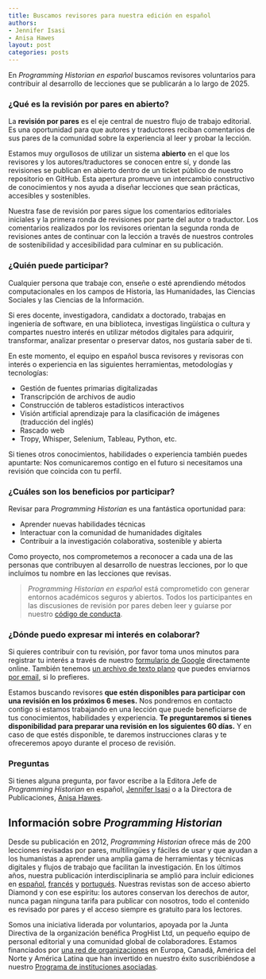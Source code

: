 ```yaml
---
title: Buscamos revisores para nuestra edición en español
authors: 
- Jennifer Isasi
- Anisa Hawes
layout: post
categories: posts 
---
```


En _Programming Historian en español_ buscamos revisores voluntarios para contribuir al desarrollo de lecciones que se publicarán a lo largo de 2025. 

### ¿Qué es la revisión por pares en abierto?

La **revisión por pares** es el eje central de nuestro flujo de trabajo editorial. Es una oportunidad para que autores y traductores reciban comentarios de sus pares de la comunidad sobre la experiencia al leer y probar la lección.

Estamos muy orgullosos de utilizar un sistema **abierto** en el que los revisores y los autores/traductores se conocen entre sí, y donde las revisiones se publican en abierto dentro de un ticket público de nuestro repositorio en GitHub. Esta apertura promueve un intercambio constructivo de conocimientos y nos ayuda a diseñar lecciones que sean prácticas, accesibles y sostenibles.
 
Nuestra fase de revisión por pares sigue los comentarios editoriales iniciales y la primera ronda de revisiones por parte del autor o traductor. Los comentarios realizados por los revisores orientan la segunda ronda de revisiones antes de continuar con la lección a través de nuestros controles de sostenibilidad y accesibilidad para culminar en su publicación.


### ¿Quién puede participar?

Cualquier persona que trabaje con, enseñe o esté aprendiendo métodos computacionales en los campos de Historia, las Humanidades, las Ciencias Sociales y las Ciencias de la Información.

Si eres docente, investigadora, candidatx a doctorado, trabajas en ingeniería de software, en una biblioteca, investigas lingüística o cultura y compartes nuestro interés en utilizar métodos digitales para adquirir, transformar, analizar presentar o preservar datos, nos gustaría saber de ti. 


En este momento, el equipo en español busca revisores y revisoras con interés o experiencia en las siguientes herramientas, metodologías y tecnologías: 

- Gestión de fuentes primarias digitalizadas  
- Transcripción de archivos de audio  
- Construcción de tableros estadísticos interactivos  
- Visión artificial aprendizaje para la clasificación de imágenes (traducción del inglés)  
- Rascado web  
- Tropy, Whisper, Selenium, Tableau, Python, etc.  

Si tienes otros conocimientos, habilidades o experiencia también puedes apuntarte: Nos comunicaremos contigo en el futuro si necesitamos una revisión que coincida con tu perfil.

### ¿Cuáles son los beneficios por participar?

Revisar para _Programming Historian_ es una fantástica oportunidad para: 

- Aprender nuevas habilidades técnicas    
- Interactuar con la comunidad de humanidades digitales  
- Contribuir a la investigación colaborativa, sostenible y abierta  

Como proyecto, nos comprometemos a reconocer a cada una de las personas que contribuyen al desarrollo de nuestras lecciones, por lo que incluímos tu nombre en las lecciones que revisas.

>_Programming Historian en español_ está comprometido con generar entornos académicos seguros y abiertos. Todos los participantes en las discusiones de revisión por pares deben leer y guiarse por nuestro [código de conducta](https://github.com/programminghistorian/jekyll/blob/gh-pages/CODE_OF_CONDUCT.md).

### ¿Dónde puedo expresar mi interés en colaborar?

Si quieres contribuir con tu revisión, por favor toma unos minutos para registrar tu interés a través de nuestro [formulario de Google](https://forms.gle/L1vXpoave9P7M7U76) directamente online. También tenemos [un archivo de texto plano](/assets/forms/es-ph-revisi%C3%B3n-por-pares-formulario.txt) que puedes enviarnos [por email](mailto:publishing.assistant@programminghistorian.org), si lo prefieres.

Estamos buscando revisores **que estén disponibles para participar con una revisión en los próximos 6 meses.** Nos pondremos en contacto contigo si estamos trabajando en una lección que puede beneficiarse de tus conocimientos, habilidades y experiencia. **Te preguntaremos si tienes disponibilidad para preparar una revisión en los siguientes 60 días.** Y en caso de que estés disponible, te daremos instrucciones claras y te ofreceremos apoyo durante el proceso de revisión.

### Preguntas

Si tienes alguna pregunta, por favor escribe a la Editora Jefe de _Programming Historian_ en español, [Jennifer Isasi](mailto:espanol@programminghistorian.org) o a la Directora de Publicaciones, [Anisa Hawes](mailto:admin@programminghistorian.org).

## Información sobre _Programming Historian_

Desde su publicación en 2012, _Programming Historian_ ofrece más de 200 lecciones revisadas por pares, multilingües y fáciles de usar y que ayudan a los humanistas a aprender una amplia gama de herramientas y técnicas digitales y flujos de trabajo que facilitan la investigación. En los últimos años, nuestra publicación interdisciplinaria se amplió para incluir ediciones en [español](/es/lecciones/), [francés](/fr/lecons/) y [portugués](/pt/licoes/). Nuestras revistas son de acceso abierto Diamond y con ese espíritu: los autores conservan los derechos de autor, nunca pagan ninguna tarifa para publicar con nosotros, todo el contenido es revisado por pares y el acceso siempre es gratuito para los lectores.

Somos una iniciativa liderada por voluntarios, apoyada por la Junta Directiva de la organización benéfica ProgHist Ltd, un pequeño equipo de personal editorial y una comunidad global de colaboradores. Estamos financiados por [una red de organizaciones](/es/seguidores) en Europa, Canadá, América del Norte y América Latina que han invertido en nuestro éxito suscribiéndose a nuestro [Programa de instituciones asociadas](/es/ipp).


